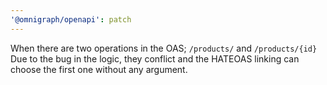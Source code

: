 ```yaml
---
'@omnigraph/openapi': patch
---
```


When there are two operations in the OAS;
`/products/` and `/products/{id}`
Due to the bug in the logic, they conflict and the HATEOAS linking can choose the first one without any argument.
